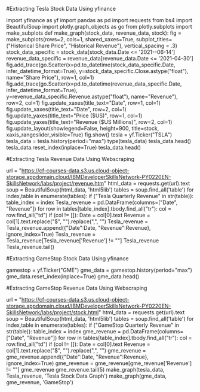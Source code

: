 #Extracting Tesla Stock Data Using yfinance 

import yfinance as yf
import pandas as pd
import requests
from bs4 import BeautifulSoup
import plotly.graph_objects as go
from plotly.subplots import make_subplots
def make_graph(stock_data, revenue_data, stock):
    fig = make_subplots(rows=2, cols=1, shared_xaxes=True, subplot_titles=("Historical Share Price", "Historical Revenue"), vertical_spacing = .3)
    stock_data_specific = stock_data[stock_data.Date <= '2021--06-14']
    revenue_data_specific = revenue_data[revenue_data.Date <= '2021-04-30']
    fig.add_trace(go.Scatter(x=pd.to_datetime(stock_data_specific.Date, infer_datetime_format=True), y=stock_data_specific.Close.astype("float"), name="Share Price"), row=1, col=1)
    fig.add_trace(go.Scatter(x=pd.to_datetime(revenue_data_specific.Date, infer_datetime_format=True), y=revenue_data_specific.Revenue.astype("float"), name="Revenue"), row=2, col=1)
    fig.update_xaxes(title_text="Date", row=1, col=1)
    fig.update_xaxes(title_text="Date", row=2, col=1)
    fig.update_yaxes(title_text="Price ($US)", row=1, col=1)
    fig.update_yaxes(title_text="Revenue ($US Millions)", row=2, col=1)
    fig.update_layout(showlegend=False,
    height=900,
    title=stock,
    xaxis_rangeslider_visible=True)
    fig.show()
tesla = yf.Ticker("TSLA")
tesla_data = tesla.history(period="max")
type(tesla_data)
tesla_data.head()
tesla_data.reset_index(inplace=True)
tesla_data.head()

#Extracting Tesla Revenue Data Using Webscraping

url = "https://cf-courses-data.s3.us.cloud-object-storage.appdomain.cloud/IBMDeveloperSkillsNetwork-PY0220EN-SkillsNetwork/labs/project/revenue.htm"
html_data  = requests.get(url).text
soup = BeautifulSoup(html_data, 'html5lib')
tables = soup.find_all('table')
for index,table in enumerate(tables):
    if ("Tesla Quarterly Revenue" in str(table)):
        table_index = index
Tesla_revenue = pd.DataFrame(columns=["Date", "Revenue"])
for row in tables[table_index].tbody.find_all("tr"):
    col = row.find_all("td")
    if (col != []):
        Date = col[0].text
        Revenue = col[1].text.replace("$", "").replace(",", "")
        Tesla_revenue = Tesla_revenue.append({"Date":Date, "Revenue":Revenue}, ignore_index=True)
Tesla_revenue = Tesla_revenue[Tesla_revenue['Revenue'] != ""]
Tesla_revenue
Tesla_revenue.tail()

#Extracting GameStop Stock Data Using yfinance 

gamestop = yf.Ticker("GME")
gme_data = gamestop.history(period="max")
gme_data.reset_index(inplace=True)
gme_data.head()

#Extracting GameStop Revenue Data Using Webscraping

url = "https://cf-courses-data.s3.us.cloud-object-storage.appdomain.cloud/IBMDeveloperSkillsNetwork-PY0220EN-SkillsNetwork/labs/project/stock.html"
html_data  = requests.get(url).text
soup = BeautifulSoup(html_data, 'html5lib')
tables = soup.find_all('table')
for index,table in enumerate(tables):
    if ("GameStop Quarterly Revenue" in str(table)):
        table_index = index
gme_revenue = pd.DataFrame(columns=["Date", "Revenue"])
for row in tables[table_index].tbody.find_all("tr"):
    col = row.find_all("td")
    if (col != []):
        Date = col[0].text
        Revenue = col[1].text.replace("$", "").replace(",", "")
        gme_revenue = gme_revenue.append({"Date":Date, "Revenue":Revenue}, ignore_index=True)
gme_revenue = gme_revenue[gme_revenue['Revenue'] != ""]
gme_revenue
gme_revenue.tail(5)
make_graph(tesla_data, Tesla_revenue, 'Tesla Stock Data Graph')
make_graph(gme_data, gme_revenue, 'GameStop')
